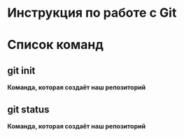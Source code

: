 # Инструкция по работе с Git 

# Список команд

## git init
**Команда, которая создаёт наш репозиторий**

## git status
**Команда, которая создаёт наш репозиторий**